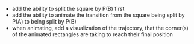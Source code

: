 - add the ability to split the square by P(B) first
- add the ability to animate the transition from the square being split by P(A) to being split by P(B)
- when animating, add a visualization of the trajectory, that the corner(s) of the animated rectangles are taking to reach their final position
